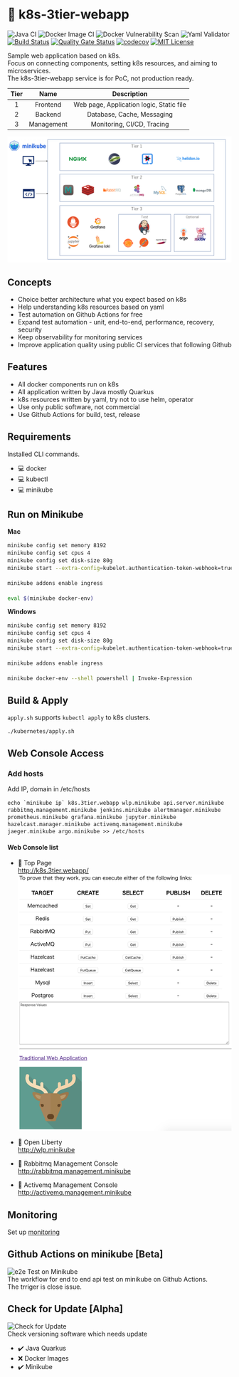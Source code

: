 # :deer: k8s-3tier-webapp

![Java CI](https://github.com/yurake/k8s-3tier-webapp/workflows/Java%20CI/badge.svg)
![Docker Image CI](https://github.com/yurake/k8s-3tier-webapp/workflows/Docker%20Image%20CI/badge.svg)
![Docker Vulnerability Scan](https://github.com/yurake/k8s-3tier-webapp/workflows/Docker%20Vulnerability%20Scan/badge.svg)
![Yaml Validator](https://github.com/yurake/k8s-3tier-webapp/workflows/Yaml%20Validator/badge.svg)  
[![Build Status](https://travis-ci.com/yurake/k8s-3tier-webapp.svg?branch=master)](https://travis-ci.com/yurake/k8s-3tier-webapp)
[![Quality Gate Status](https://sonarcloud.io/api/project_badges/measure?project=yurake_webapp-service&metric=alert_status)](https://sonarcloud.io/dashboard?id=yurake_webapp-service)
[![codecov](https://codecov.io/gh/yurake/k8s-3tier-webapp/branch/master/graph/badge.svg)](https://codecov.io/gh/yurake/k8s-3tier-webapp)
[![MIT License](http://img.shields.io/badge/license-MIT-blue.svg?style=flat)](LICENSE)

Sample web application based on k8s.  
Focus on connecting components, setting k8s resources, and aiming to microservices.  
The k8s-3tier-webapp service is for PoC, not production ready.

| Tier | Name | Description |
|:-:|:-:|:-:|
| 1 | Frontend | Web page, Application logic, Static file
| 2 | Backend | Database, Cache, Messaging
| 3 | Management | Monitoring, CI/CD, Tracing

![LayardArchitecturalOverview.png](./docs/LayardArchitecturalOverview.png)

## Concepts
* Choice better architecture what you expect based on k8s
* Help understanding k8s resources based on yaml
* Test automation on Github Actions for free
* Expand test automation - unit, end-to-end, performance, recovery, security
* Keep observability for monitoring services
* Improve application quality using public CI services that following Github

## Features
* All docker components run on k8s
* All application written by Java mostly Quarkus
* k8s resources written by yaml, try not to use helm, operator
* Use only public software, not commercial
* Use Github Actions for build, test, release


## Requirements
Installed CLI commands.
* :computer: docker
* :computer: kubectl
* :computer: minikube

## Run on Minikube

**Mac**  
```bash
minikube config set memory 8192
minikube config set cpus 4
minikube config set disk-size 80g
minikube start --extra-config=kubelet.authentication-token-webhook=true --extra-config=kubelet.authorization-mode=Webhook --kubernetes-version=v1.15.4

minikube addons enable ingress

eval $(minikube docker-env)
```

**Windows**  
```bash
minikube config set memory 8192
minikube config set cpus 4
minikube config set disk-size 80g
minikube start --extra-config=kubelet.authentication-token-webhook=true --extra-config=kubelet.authorization-mode=Webhook --kubernetes-version=v1.15.4

minikube addons enable ingress

minikube docker-env --shell powershell | Invoke-Expression
```

## Build & Apply

`apply.sh` supports `kubectl apply` to k8s clusters.
```
./kubernetes/apply.sh
```

## Web Console Access

### Add hosts
Add IP, domain in /etc/hosts
```
echo `minikube ip` k8s.3tier.webapp wlp.minikube api.server.minikube rabbitmq.management.minikube jenkins.minikube alertmanager.minikube prometheus.minikube grafana.minikube jupyter.minikube hazelcast.manager.minikube activemq.management.minikube jaeger.minikube argo.minikube >> /etc/hosts
```

#### Web Console list
* :triangular_flag_on_post: Top Page  
http://k8s.3tier.webapp/
![top.png](./docs/top.png)

* :triangular_flag_on_post: Open Liberty  
http://wlp.minikube  
* :triangular_flag_on_post: Rabbitmq Management Console  
http://rabbitmq.management.minikube  
* :triangular_flag_on_post: Activemq Management Console  
http://activemq.management.minikube  

## Monitoring
Set up [monitoring](kubernetes/monitoring/README.md)

## Github Actions on minikube [Beta]
![e2e Test on Minikube](https://github.com/yurake/k8s-3tier-webapp/workflows/e2e%20Test%20on%20Minikube/badge.svg)  
The workflow for end to end api test on minikube on Github Actions.  
The trriger is close issue.

## Check for Update [Alpha]
![Check for Update](https://github.com/yurake/k8s-3tier-webapp/workflows/Check%20for%20Update/badge.svg)  
Check versioning software which needs update  
* :heavy_check_mark: Java Quarkus
* :x: Docker Images
* :heavy_check_mark: Minikube
